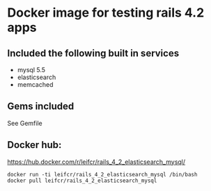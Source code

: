 # Docker image for testing rails 4.2 apps

## Included the following built in services

* mysql 5.5
* elasticsearch
* memcached

## Gems included

See Gemfile

## Docker hub:

https://hub.docker.com/r/leifcr/rails_4_2_elasticsearch_mysql/

```
docker run -ti leifcr/rails_4_2_elasticsearch_mysql /bin/bash
docker pull leifcr/rails_4_2_elasticsearch_mysql
```
